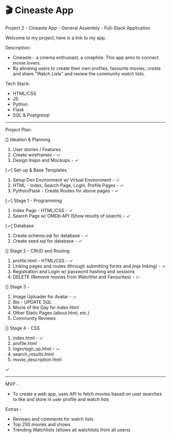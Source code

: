 # 🎬 Cineaste App
Project 2 - Cineaste App - General Assembly - Full-Stack Application

Welcome to my project, here is a link to my app.

Description: 
- Cineaste - a cinema enthusiast; a cinephile. This app aims to connect movie lovers. 
- By allowing users to create their own profiles, favourite movies, create and share "Watch Lists" and review the community watch lists.

Tech Stack: 
- HTML/CSS
- JS
- Python
- Flask
- SQL & Postgresql

__________________________

Project Plan:

[] Ideation & Planning
1. User stories / Features
2. Create wireframes - ✓
3. Design Inspo and Mockups - ✓

[✓] Set-up & Base Templates
1. Setup Dev Environment w/ Virtual Environment - ✓
2. HTML - Index, Search Page, Login, Profile Pages - ✓
3. Python/Flask - Create Routes for above pages - ✓

[✓] Stage 1 - Programming
1. Index Page - HTML/CSS - ✓
2. Search Page w/ OMDb API (Show results of search) - ✓

[✓] Database
1. Create schema.sql for database - ✓
2. Create seed.sql for database - ✓

[] Stage 2 - CRUD and Routing
1. profile.html - HTML/CSS - ✓
2. Linking pages and routes (through submitting forms and jinja linking) - ✓
3. Registration and Login w/ password hashing and sessions
4. DELETE (Remove movies from Watchlist and Favourites) - ✓

[] Stage 3 - 
1. Image Uploader for Avatar - ✓
2. Bio - UPDATE SQL
3. Movie of the Day for index.html
4. Other Static Pages (about.html, etc.)
5. Community Reviews

[] Stage 4 - CSS
1. index.html - ✓
2. profile.html
3. login/sign_up.html - ✓
4. search_results.html 
5. movie_description.html

✓

__________________________

MVP - 
- To create a web app, uses API to fetch movies based on user searches to like and store in user profile and watch lists

Extras - 
- Reviews and comments for watch lists
- Top 250 movies and shows
- Trending Watchlists (shows all watchlists from all users)